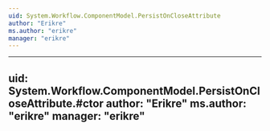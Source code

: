 ```yaml
---
uid: System.Workflow.ComponentModel.PersistOnCloseAttribute
author: "Erikre"
ms.author: "erikre"
manager: "erikre"
---
```


---
uid: System.Workflow.ComponentModel.PersistOnCloseAttribute.#ctor
author: "Erikre"
ms.author: "erikre"
manager: "erikre"
---
